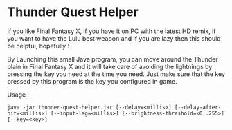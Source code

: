 # Thunder Quest Helper

If you like Final Fantasy X, if you have it on PC with the latest HD remix, if you want to have the Lulu best weapon and if you are lazy then this should be helpful, hopefully !
 
By Launching this small Java program, you can move around the Thunder plain in Final Fantasy X and it will take care of avoiding the lightnings by pressing the key you need at the time you need. Just make sure that the key pressed by this program is the key you configured in game.

Usage :
```
java -jar thunder-quest-helper.jar [--delay=<millis>] [--delay-after-hit=<millis>] [--input-lag=<millis>] [--brightness-threshold=<0..255>] [--key=<key>]
```